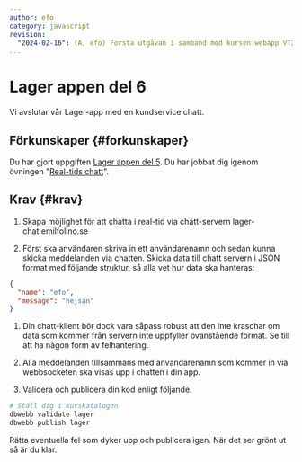 ```yaml
---
author: efo
category: javascript
revision:
  "2024-02-16": (A, efo) Första utgåvan i samband med kursen webapp VT24.
...
```

Lager appen del 6
==================================

Vi avslutar vår Lager-app med en kundservice chatt.



<!--more-->



Förkunskaper {#forkunskaper}
-----------------------
Du har gjort uppgiften [Lager appen del 5](uppgift/lager-appen-del-5-v5). Du har jobbat dig igenom övningen "[Real-tids chatt](kunskap/real-tids-chatt)".



Krav {#krav}
-----------------------

1. Skapa möjlighet för att chatta i real-tid via chatt-servern lager-chat.emilfolino.se

1. Först ska användaren skriva in ett användarenamn och sedan kunna skicka meddelanden via chatten. Skicka data till chatt servern i JSON format med följande struktur, så alla vet hur data ska hanteras:

```json
{
  "name": "efo",
  "message": "hejsan"
}
```

1. Din chatt-klient bör dock vara såpass robust att den inte kraschar om data som kommer från servern inte uppfyller ovanstående format. Se till att ha någon form av felhantering.

1. Alla meddelanden tillsammans med användarenamn som kommer in via webbsocketen ska visas upp i chatten i din app.

1. Validera och publicera din kod enligt följande.

```bash
# Ställ dig i kurskatalogen
dbwebb validate lager
dbwebb publish lager
```

Rätta eventuella fel som dyker upp och publicera igen. När det ser grönt ut så är du klar.
